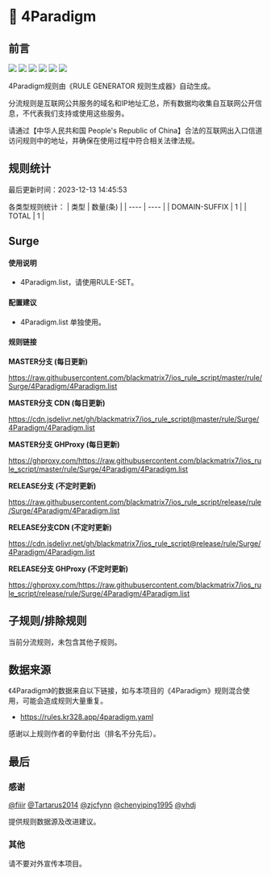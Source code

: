 # 🧸 4Paradigm

## 前言

![](https://shields.io/badge/-移除重复规则-ff69b4) ![](https://shields.io/badge/-DOMAIN与DOMAIN--SUFFIX合并-green) ![](https://shields.io/badge/-DOMAIN--SUFFIX间合并-critical) ![](https://shields.io/badge/-DOMAIN与DOMAIN--KEYWORD合并-9cf) ![](https://shields.io/badge/-DOMAIN--SUFFIX与DOMAIN--KEYWORD合并-blue) ![](https://shields.io/badge/-IP--CIDR(6)合并-blueviolet) 

4Paradigm规则由《RULE GENERATOR 规则生成器》自动生成。

分流规则是互联网公共服务的域名和IP地址汇总，所有数据均收集自互联网公开信息，不代表我们支持或使用这些服务。

请通过【中华人民共和国 People's Republic of China】合法的互联网出入口信道访问规则中的地址，并确保在使用过程中符合相关法律法规。

## 规则统计

最后更新时间：2023-12-13 14:45:53

各类型规则统计：
| 类型 | 数量(条)  | 
| ---- | ----  |
| DOMAIN-SUFFIX | 1  | 
| TOTAL | 1  | 


## Surge 

#### 使用说明
- 4Paradigm.list，请使用RULE-SET。

#### 配置建议
- 4Paradigm.list 单独使用。

#### 规则链接
**MASTER分支 (每日更新)**

https://raw.githubusercontent.com/blackmatrix7/ios_rule_script/master/rule/Surge/4Paradigm/4Paradigm.list

**MASTER分支 CDN (每日更新)**

https://cdn.jsdelivr.net/gh/blackmatrix7/ios_rule_script@master/rule/Surge/4Paradigm/4Paradigm.list

**MASTER分支 GHProxy (每日更新)**

https://ghproxy.com/https://raw.githubusercontent.com/blackmatrix7/ios_rule_script/master/rule/Surge/4Paradigm/4Paradigm.list

**RELEASE分支 (不定时更新)**

https://raw.githubusercontent.com/blackmatrix7/ios_rule_script/release/rule/Surge/4Paradigm/4Paradigm.list

**RELEASE分支CDN (不定时更新)**

https://cdn.jsdelivr.net/gh/blackmatrix7/ios_rule_script@release/rule/Surge/4Paradigm/4Paradigm.list

**RELEASE分支 GHProxy (不定时更新)**

https://ghproxy.com/https://raw.githubusercontent.com/blackmatrix7/ios_rule_script/release/rule/Surge/4Paradigm/4Paradigm.list

## 子规则/排除规则


当前分流规则，未包含其他子规则。

## 数据来源

《4Paradigm》的数据来自以下链接，如与本项目的《4Paradigm》规则混合使用，可能会造成规则大量重复。

- https://rules.kr328.app/4paradigm.yaml


感谢以上规则作者的辛勤付出（排名不分先后）。

## 最后

### 感谢

[@fiiir](https://github.com/fiiir) [@Tartarus2014](https://github.com/Tartarus2014) [@zjcfynn](https://github.com/zjcfynn) [@chenyiping1995](https://github.com/chenyiping1995) [@vhdj](https://github.com/vhdj)

提供规则数据源及改进建议。

### 其他

请不要对外宣传本项目。